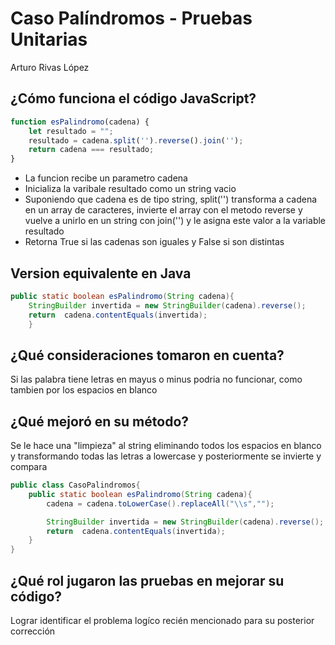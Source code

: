  Caso Palíndromos - Pruebas Unitarias
======================================
Arturo Rivas López

¿Cómo funciona el código JavaScript?
--------------------------------------
```js
function esPalindromo(cadena) {
    let resultado = "";
    resultado = cadena.split('').reverse().join('');
    return cadena === resultado;
}
```
- La funcion recibe un parametro cadena  
- Inicializa la varibale resultado como un string vacio  
- Suponiendo que cadena es de tipo string, split('') transforma a cadena en un array de caracteres, invierte el array 
con el metodo reverse y vuelve a unirlo en un string con join('') y le asigna este valor a la variable resultado  
- Retorna True si las cadenas son iguales y False si son distintas  

Version equivalente en Java
---------- 
```java
public static boolean esPalindromo(String cadena){
    StringBuilder invertida = new StringBuilder(cadena).reverse();
    return  cadena.contentEquals(invertida);
    }
```

¿Qué consideraciones tomaron en cuenta?
----------------------------------------
Si las palabra tiene letras en mayus o minus podria no funcionar, como tambien por los espacios en blanco

¿Qué mejoró en su método?
-------------------------
Se le hace una "limpieza" al string eliminando todos los espacios en blanco y transformando todas las letras a lowercase
 y posteriormente se invierte y compara
```java
public class CasoPalindromos{
    public static boolean esPalindromo(String cadena){
        cadena = cadena.toLowerCase().replaceAll("\\s","");

        StringBuilder invertida = new StringBuilder(cadena).reverse();
        return  cadena.contentEquals(invertida);
    }
}
```

¿Qué rol jugaron las pruebas en mejorar su código?
-----------------------------------------------------
Lograr identificar el problema logíco recién mencionado para su posterior corrección